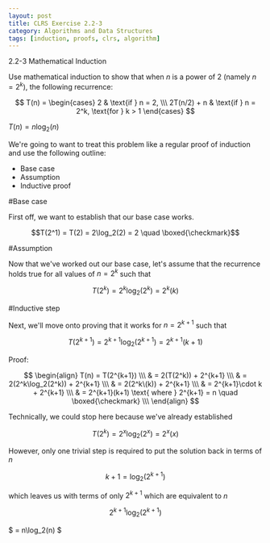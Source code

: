 ```yaml
---
layout: post
title: CLRS Exercise 2.2-3
category: Algorithms and Data Structures
tags: [induction, proofs, clrs, algorithm]
---
```


2.2-3 Mathematical Induction

Use mathematical induction to show that when $n$ is a power of $2$ (namely $n = 2^k$), the following recurrence:

$$
        T(n) =
        \begin{cases}
          2           & \text{if } n = 2, \\\
          2T(n/2) + n & \text{if } n = 2^k, \text{for } k > 1
        \end{cases}
$$

$T(n) = n\log_2(n)$

We're going to want to treat this problem like a regular proof of induction and use the following outline:

 - Base case
 - Assumption
 - Inductive proof

#Base case

First off, we want to establish that our base case works.

$$T(2^1) = T(2) = 2\log_2(2) = 2 \quad \boxed{\checkmark}$$

#Assumption

Now that we've worked out our base case, let's assume that the recurrence holds true for all values of $n = 2^k$ such that

$$T(2^k) = 2^k\log_2(2^k) = 2^k(k)$$

#Inductive step

Next, we'll move onto proving that it works for $n = 2^{k+1}$ such that

$$T(2^{k+1}) = 2^{k+1}\log_2(2^{k+1}) = 2^{k+1}(k+1)$$

Proof:

$$
  \begin{align}
    T(n) = T(2^{k+1}) \\\
    & = 2(T(2^k)) + 2^{k+1} \\\
    & = 2(2^k\log_2(2^k)) + 2^{k+1} \\\
    & = 2(2^k\(k)) + 2^{k+1} \\\
    & = 2^{k+1}\cdot k + 2^{k+1} \\\
    & = 2^{k+1}(k+1) \text{ where } 2^{k+1} = n \quad \boxed{\checkmark} \\\
  \end{align}
$$

Technically, we could stop here because we've already established

$$T(2^k) = 2^x\log_2(2^x) = 2^x(x)$$

However, only one trivial step is required to put the solution back in terms of $n$

$$k+1 = \log_2(2^{k+1})$$

which leaves us with terms of only $2^{k+1}$ which are equivalent to $n$

$$
  2^{k+1}\log_2(2^{k+1})
$$

$
  = n\log_2(n)
$
